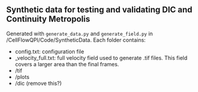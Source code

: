 ## Synthetic data for testing and validating DIC and Continuity Metropolis

Generated with <code>generate_data.py</code> and <code>generate_field.py</code> in /CellFlowQPI/Code/SyntheticData.
Each folder contains:
- config.txt: configuration file
- _velocity_full.txt: full velocity field used to generate .tif files. This field covers a larger area than the final frames.
- /tif
- /plots
- /dic (remove this?)
